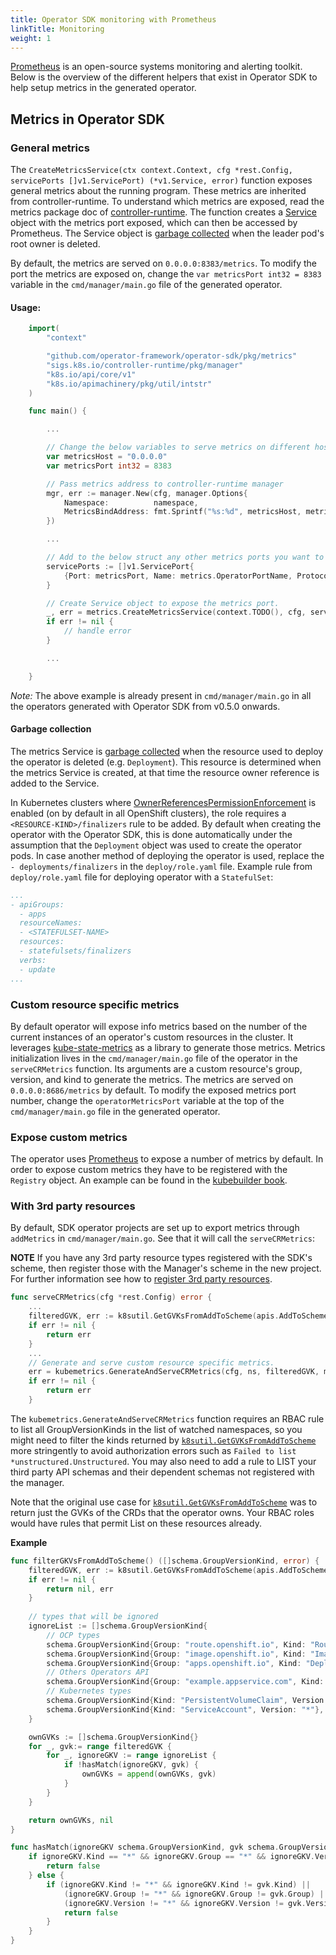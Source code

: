 ```yaml
---
title: Operator SDK monitoring with Prometheus
linkTitle: Monitoring
weight: 1
---
```


[Prometheus][prometheus] is an open-source systems monitoring and alerting toolkit. Below is the overview of the different helpers that exist in Operator SDK to help setup metrics in the generated operator.

## Metrics in Operator SDK

### General metrics

The `CreateMetricsService(ctx context.Context, cfg *rest.Config, servicePorts []v1.ServicePort) (*v1.Service, error)` function exposes general metrics about the running program. These metrics are inherited from controller-runtime. To understand which metrics are exposed, read the metrics package doc of [controller-runtime][controller-metrics]. The function creates a [Service][service] object with the metrics port exposed, which can then be accessed by Prometheus. The Service object is [garbage collected][gc] when the leader pod's root owner is deleted.

By default, the metrics are served on `0.0.0.0:8383/metrics`. To modify the port the metrics are exposed on, change the `var metricsPort int32 = 8383` variable in the `cmd/manager/main.go` file of the generated operator.

#### Usage:

```go
    import(
        "context"

        "github.com/operator-framework/operator-sdk/pkg/metrics"
        "sigs.k8s.io/controller-runtime/pkg/manager"
        "k8s.io/api/core/v1"
        "k8s.io/apimachinery/pkg/util/intstr"
    )

    func main() {

        ...

        // Change the below variables to serve metrics on different host or port.
        var metricsHost = "0.0.0.0"
        var metricsPort int32 = 8383

        // Pass metrics address to controller-runtime manager
        mgr, err := manager.New(cfg, manager.Options{
            Namespace:          namespace,
            MetricsBindAddress: fmt.Sprintf("%s:%d", metricsHost, metricsPort),
        })

        ...

        // Add to the below struct any other metrics ports you want to expose.
	    servicePorts := []v1.ServicePort{
		    {Port: metricsPort, Name: metrics.OperatorPortName, Protocol: v1.ProtocolTCP, TargetPort: intstr.IntOrString{Type: intstr.Int, IntVal: metricsPort}},
	    }

        // Create Service object to expose the metrics port.
        _, err = metrics.CreateMetricsService(context.TODO(), cfg, servicePorts)
        if err != nil {
            // handle error
        }

        ...

    }
```

*Note:* The above example is already present in `cmd/manager/main.go` in all the operators generated with Operator SDK from v0.5.0 onwards.

#### Garbage collection

The metrics Service is [garbage collected][gc] when the resource used to deploy the operator is deleted (e.g. `Deployment`). This resource is determined when the metrics Service is created, at that time the resource owner reference is added to the Service.

In Kubernetes clusters where [OwnerReferencesPermissionEnforcement][ownerref-permission] is enabled (on by default in all OpenShift clusters), the role requires a `<RESOURCE-KIND>/finalizers` rule to be added. By default when creating the operator with the Operator SDK, this is done automatically under the assumption that the `Deployment` object was used to create the operator pods. In case another method of deploying the operator is used, replace the `- deployments/finalizers` in the `deploy/role.yaml` file. Example rule from `deploy/role.yaml` file for deploying operator with a `StatefulSet`:

```yaml
...
- apiGroups:
  - apps
  resourceNames:
  - <STATEFULSET-NAME>
  resources:
  - statefulsets/finalizers
  verbs:
  - update
...
```

### Custom resource specific metrics

By default operator will expose info metrics based on the number of the current instances of an operator's custom resources in the cluster. It leverages [kube-state-metrics][ksm] as a library to generate those metrics. Metrics initialization lives in the `cmd/manager/main.go` file of the operator in the `serveCRMetrics` function. Its arguments are a custom resource's group, version, and kind to generate the metrics. The metrics are served on `0.0.0.0:8686/metrics` by default. To modify the exposed metrics port number, change the `operatorMetricsPort` variable at the top of the `cmd/manager/main.go` file in the generated operator.

### Expose custom metrics

The operator uses [Prometheus][prometheus] to expose a number of metrics by default. In order to expose custom metrics they have to be registered with the `Registry` object. An example can be found in the [kubebuilder book][kubebuilder].

### With 3rd party resources

By default, SDK operator projects are set up to export metrics through `addMetrics` in `cmd/manager/main.go`. See that it will call the `serveCRMetrics`:

**NOTE** If you have any 3rd party resource types registered with the SDK's scheme, then register those with the Manager's scheme in the new project. For further information see how to [register 3rd party resources][register-3rd-party-resources].

```go
func serveCRMetrics(cfg *rest.Config) error {
    ...
    filteredGVK, err := k8sutil.GetGVKsFromAddToScheme(apis.AddToScheme)
    if err != nil {
        return err
    }
    ...
    // Generate and serve custom resource specific metrics.
    err = kubemetrics.GenerateAndServeCRMetrics(cfg, ns, filteredGVK, metricsHost, operatorMetricsPort)
    if err != nil {
        return err
    }
```

The `kubemetrics.GenerateAndServeCRMetrics` function requires an RBAC rule to list all GroupVersionKinds in the list of watched namespaces, so you might need to filter the kinds returned by [`k8sutil.GetGVKsFromAddToScheme`](https://godoc.org/github.com/operator-framework/operator-sdk/pkg/k8sutil#GetGVKsFromAddToScheme) more stringently to avoid authorization errors such as `Failed to list *unstructured.Unstructured`. You may also need to add a rule to LIST your third party API schemas and their dependent schemas not registered with the manager.

Note that the original use case for [`k8sutil.GetGVKsFromAddToScheme`](https://godoc.org/github.com/operator-framework/operator-sdk/pkg/k8sutil#GetGVKsFromAddToScheme) was to return just the GVKs of the CRDs that the operator owns. Your RBAC roles would have rules that permit List on these resources already.

**Example**

```go
func filterGKVsFromAddToScheme() ([]schema.GroupVersionKind, error) {
    filteredGVK, err := k8sutil.GetGVKsFromAddToScheme(apis.AddToScheme)
    if err != nil {
        return nil, err
    }
	
    // types that will be ignored
    ignoreList := []schema.GroupVersionKind{
        // OCP types
        schema.GroupVersionKind{Group: "route.openshift.io", Kind: "Route", Version: "*"},
        schema.GroupVersionKind{Group: "image.openshift.io", Kind: "ImageStream", Version: "*"},
        schema.GroupVersionKind{Group: "apps.openshift.io", Kind: "DeploymentConfig", Version: "*"},
        // Others Operators API
        schema.GroupVersionKind{Group: "example.appservice.com", Kind: "AppService", Version: "*"},
        // Kubernetes types 
        schema.GroupVersionKind{Kind: "PersistentVolumeClaim", Version: "*"},
        schema.GroupVersionKind{Kind: "ServiceAccount", Version: "*"},
    }

    ownGVKs := []schema.GroupVersionKind{}
    for _, gvk:= range filteredGVK {
        for _, ignoreGKV := range ignoreList {
            if !hasMatch(ignoreGKV, gvk) {
            	ownGVKs = append(ownGVKs, gvk)
            }
        }
    }

    return ownGVKs, nil
}

func hasMatch(ignoreGKV schema.GroupVersionKind, gvk schema.GroupVersionKind) bool {
    if ignoreGKV.Kind == "*" && ignoreGKV.Group == "*" && ignoreGKV.Version == "*" {
        return false
    } else {
        if (ignoreGKV.Kind != "*" && ignoreGKV.Kind != gvk.Kind) ||
            (ignoreGKV.Group != "*" && ignoreGKV.Group != gvk.Group) ||
            (ignoreGKV.Version != "*" && ignoreGKV.Version != gvk.Version) {
            return false
        }
    }
}
```

[kubebuilder]: https://book.kubebuilder.io/reference/metrics.html
[prometheus]: https://prometheus.io/
[service]: https://kubernetes.io/docs/concepts/services-networking/service/
[gc]: https://kubernetes.io/docs/concepts/workloads/controllers/garbage-collection/#owners-and-dependents
[ownerref-permission]: https://kubernetes.io/docs/reference/access-authn-authz/admission-controllers/#ownerreferencespermissionenforcement
[ksm]: https://github.com/kubernetes/kube-state-metrics
[controller-metrics]: https://godoc.org/github.com/kubernetes-sigs/controller-runtime/pkg/internal/controller/metrics
[register-3rd-party-resources]: ../../quickstart/#adding-3rd-party-resources-to-your-operator
